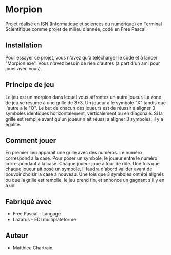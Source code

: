 # Morpion
Projet réalisé en ISN (Informatique et sciences du numérique) en Terminal Scientifique comme projet de milieu d'année, codé en Free Pascal.

## Installation
Pour essayer ce projet, vous n'avez qu'à télécharger le code et à lancer "Morpion.exe". Vous n'avez besoin de rien d'autres (à part d'un ami pour jouer avec vous).

## Principe de jeu
Le jeu est un morpion dans lequel vous affrontez un autre joueur. La zone de jeu se résume à une grille de 3*3. Un joueur a le symbole "X" tandis que l'autre a le "O". Le but de chacun des joueurs est de réussir à aligner 3 symboles identiques horizontalement, verticalement ou en diagonale. Si la grille est remplie avant qu'un joueur n'ait réussi à aligner 3 symboles, il y a égalité.

## Comment jouer
En premier lieu apparait une grille avec des numéros. Le numéro correspond à la case. Pour poser un symbole, le joueur entre le numéro correspondant à la case. Chaque joueur joue à tour de rôle. Une fois que chaque joueur ait posé un symbole, il faudra d'abord valider avant de pouvoir choisir la case à nouveau. Une fois que 3 symboles ont été alignés ou que la grille est remplie, le jeu prend fin, et annonce un gagnant s'il y en a un.

## Fabriqué avec
- Free Pascal - Langage
- Lazarus - EDI multiplateforme

## Auteur
- Matthieu Chartrain
